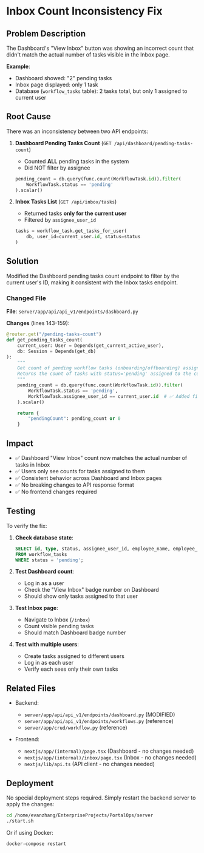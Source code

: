 # Inbox Count Inconsistency Fix

## Problem Description

The Dashboard's "View Inbox" button was showing an incorrect count that didn't match the actual number of tasks visible in the Inbox page.

**Example**: 
- Dashboard showed: "2" pending tasks
- Inbox page displayed: only 1 task
- Database (`workflow_tasks` table): 2 tasks total, but only 1 assigned to current user

## Root Cause

There was an inconsistency between two API endpoints:

1. **Dashboard Pending Tasks Count** (`GET /api/dashboard/pending-tasks-count`)
   - Counted **ALL** pending tasks in the system
   - Did NOT filter by assignee
   ```python
   pending_count = db.query(func.count(WorkflowTask.id)).filter(
       WorkflowTask.status == 'pending'
   ).scalar()
   ```

2. **Inbox Tasks List** (`GET /api/inbox/tasks`)
   - Returned tasks **only for the current user**
   - Filtered by `assignee_user_id`
   ```python
   tasks = workflow_task.get_tasks_for_user(
       db, user_id=current_user.id, status=status
   )
   ```

## Solution

Modified the Dashboard pending tasks count endpoint to filter by the current user's ID, making it consistent with the Inbox tasks endpoint.

### Changed File

**File**: `server/app/api/api_v1/endpoints/dashboard.py`

**Changes** (lines 143-159):
```python
@router.get("/pending-tasks-count")
def get_pending_tasks_count(
    current_user: User = Depends(get_current_active_user),
    db: Session = Depends(get_db)
):
    """
    Get count of pending workflow tasks (onboarding/offboarding) assigned to the current user.
    Returns the count of tasks with status='pending' assigned to the current user.
    """
    pending_count = db.query(func.count(WorkflowTask.id)).filter(
        WorkflowTask.status == 'pending',
        WorkflowTask.assignee_user_id == current_user.id  # ✅ Added filter
    ).scalar()

    return {
        "pendingCount": pending_count or 0
    }
```

## Impact

- ✅ Dashboard "View Inbox" count now matches the actual number of tasks in Inbox
- ✅ Users only see counts for tasks assigned to them
- ✅ Consistent behavior across Dashboard and Inbox pages
- ✅ No breaking changes to API response format
- ✅ No frontend changes required

## Testing

To verify the fix:

1. **Check database state**:
   ```sql
   SELECT id, type, status, assignee_user_id, employee_name, employee_email 
   FROM workflow_tasks 
   WHERE status = 'pending';
   ```

2. **Test Dashboard count**:
   - Log in as a user
   - Check the "View Inbox" badge number on Dashboard
   - Should show only tasks assigned to that user

3. **Test Inbox page**:
   - Navigate to Inbox (`/inbox`)
   - Count visible pending tasks
   - Should match Dashboard badge number

4. **Test with multiple users**:
   - Create tasks assigned to different users
   - Log in as each user
   - Verify each sees only their own tasks

## Related Files

- Backend:
  - `server/app/api/api_v1/endpoints/dashboard.py` (MODIFIED)
  - `server/app/api/api_v1/endpoints/workflows.py` (reference)
  - `server/app/crud/workflow.py` (reference)

- Frontend:
  - `nextjs/app/(internal)/page.tsx` (Dashboard - no changes needed)
  - `nextjs/app/(internal)/inbox/page.tsx` (Inbox - no changes needed)
  - `nextjs/lib/api.ts` (API client - no changes needed)

## Deployment

No special deployment steps required. Simply restart the backend server to apply the changes:

```bash
cd /home/evanzhang/EnterpriseProjects/PortalOps/server
./start.sh
```

Or if using Docker:
```bash
docker-compose restart
```


